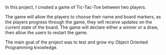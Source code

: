 In this project, I created a game of Tic-Tac-Toe between two players.

The game will allow the players to choose their name and board markers, as the players progress through the game, they will receive updates on the current state of the board. The game will declare either a winner or a draw, then allow the users to restart the game.

The main goal of the project was to test and grow my Object Oriented Programming knowledge.